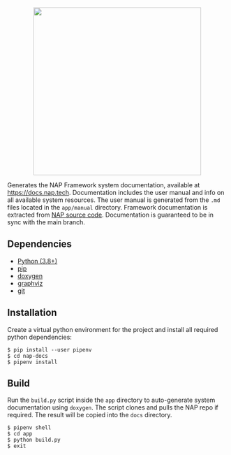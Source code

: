 <br>
<p align="center">
  <img width=384 src="https://download.nap.tech/identity/svg/logos/nap_logo_blue.svg">
</p>

Generates the NAP Framework system documentation, available at https://docs.nap.tech. Documentation includes the user manual and info on all available system resources. The user manual is generated from the `.md` files located in the `app/manual` directory. Framework documentation is extracted from [NAP source code](https://github.com/napframework/nap). Documentation is guaranteed to be in sync with the main branch.

## Dependencies
- [Python (3.8+)](https://www.python.org/downloads/) 
- [pip](https://pypi.org/project/pip/)
- [doxygen](https://doxygen.nl/)
- [graphviz](https://graphviz.org/)
- [git](https://git-scm.com/)

## Installation
Create a virtual python environment for the project and install all required python dependencies:

```shell
$ pip install --user pipenv
$ cd nap-docs
$ pipenv install
```

## Build
Run the `build.py` script inside the `app` directory to auto-generate system documentation using `doxygen`. The script clones and pulls the NAP repo if required. The result will be copied into the `docs` directory.
```shell
$ pipenv shell
$ cd app
$ python build.py
$ exit
```